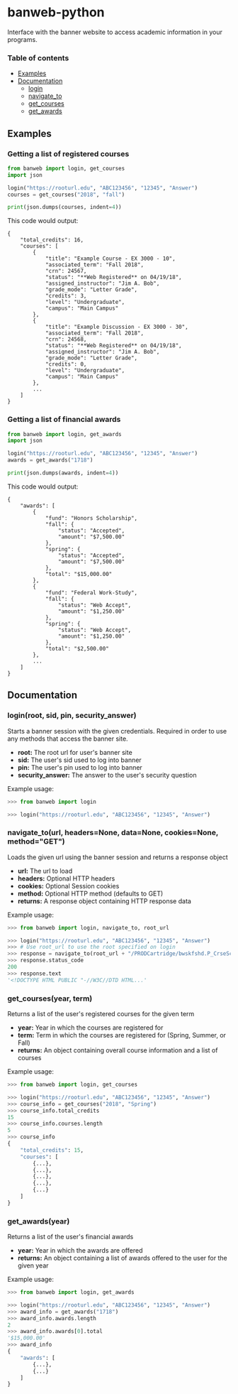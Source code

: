# banweb-python
Interface with the banner website to access academic information in your programs.
### Table of contents
  * [Examples](#examples)
  * [Documentation](#documentation)
    * [login](#loginroot-sid-pin-security_answer)
    * [navigate_to](#navigate_tourl-headersnone-datanone-cookiesnone-methodget)
    * [get_courses](#get_coursesyear-term)
    * [get_awards](#get_awardsyear)
## Examples
### Getting a list of registered courses
```python
from banweb import login, get_courses
import json

login("https://rooturl.edu", "ABC123456", "12345", "Answer")
courses = get_courses("2018", "fall")

print(json.dumps(courses, indent=4))
```
This code would output:
```
{
    "total_credits": 16,
    "courses": [
        {
            "title": "Example Course - EX 3000 - 10",
            "associated_term": "Fall 2018",
            "crn": 24567,
            "status": "**Web Registered** on 04/19/18",
            "assigned_instructor": "Jim A. Bob",
            "grade_mode": "Letter Grade",
            "credits": 3,
            "level": "Undergraduate",
            "campus": "Main Campus"
        },
        {
            "title": "Example Discussion - EX 3000 - 30",
            "associated_term": "Fall 2018",
            "crn": 24568,
            "status": "**Web Registered** on 04/19/18",
            "assigned_instructor": "Jim A. Bob",
            "grade_mode": "Letter Grade",
            "credits": 0,
            "level": "Undergraduate",
            "campus": "Main Campus"
        },
        ...
    ]
}
```
### Getting a list of financial awards
```python
from banweb import login, get_awards
import json

login("https://rooturl.edu", "ABC123456", "12345", "Answer")
awards = get_awards("1718")

print(json.dumps(awards, indent=4))
```
This code would output:
```
{
    "awards": [
        {
            "fund": "Honors Scholarship",
            "fall": {
                "status": "Accepted",
                "amount": "$7,500.00"
            },
            "spring": {
                "status": "Accepted",
                "amount": "$7,500.00"
            },
            "total": "$15,000.00"
        },
        {
            "fund": "Federal Work-Study",
            "fall": {
                "status": "Web Accept",
                "amount": "$1,250.00"
            },
            "spring": {
                "status": "Web Accept",
                "amount": "$1,250.00"
            },
            "total": "$2,500.00"
        },
        ...
    ]
}
```
## Documentation
### login(root, sid, pin, security_answer)
Starts a banner session with the given credentials. Required in order to use any methods that access the banner site.
  * **root:** The root url for user's banner site
  * **sid:** The user's sid used to log into banner
  * **pin:** The user's pin used to log into banner
  * **security_answer:** The answer to the user's security question

Example usage:
```python
>>> from banweb import login

>>> login("https://rooturl.edu", "ABC123456", "12345", "Answer")
```

### navigate_to(url, headers=None, data=None, cookies=None, method="GET")
Loads the given url using the banner session and returns a response object
  * **url:** The url to load
  * **headers:** Optional HTTP headers
  * **cookies:** Optional Session cookies
  * **method:** Optional HTTP method (defaults to GET)
  * **returns:** A response object containing HTTP response data

Example usage:
```python
>>> from banweb import login, navigate_to, root_url

>>> login("https://rooturl.edu", "ABC123456", "12345", "Answer")
>>> # Use root_url to use the root specified on login
>>> response = navigate_to(root_url + "/PRODCartridge/bwskfshd.P_CrseSchd?start_date_in=08/27/2018", method="GET", data={"start_date_in": "08/27/2018"})
>>> response.status_code
200
>>> response.text
'<!DOCTYPE HTML PUBLIC "-//W3C//DTD HTML...'
```

### get_courses(year, term)
Returns a list of the user's registered courses for the given term
  * **year:** Year in which the courses are registered for
  * **term:** Term in which the courses are registered for (Spring, Summer, or Fall)
  * **returns:** An object containing overall course information and a list of courses

Example usage:
```python
>>> from banweb import login, get_courses

>>> login("https://rooturl.edu", "ABC123456", "12345", "Answer")
>>> course_info = get_courses("2018", "Spring")
>>> course_info.total_credits
15
>>> course_info.courses.length
5
>>> course_info
{
    "total_credits": 15,
    "courses": [
        {...},
        {...},
        {...},
        {...},
        {...}
    ]
}
```

### get_awards(year)
Returns a list of the user's financial awards
  * **year:** Year in which the awards are offered
  * **returns:** An object containing a list of awards offered to the user for the given year

Example usage:
```python
>>> from banweb import login, get_awards

>>> login("https://rooturl.edu", "ABC123456", "12345", "Answer")
>>> award_info = get_awards("1718")
>>> award_info.awards.length
2
>>> award_info.awards[0].total
'$15,000.00'
>>> award_info
{
    "awards": [
        {...},
        {...}
    ]
}
```